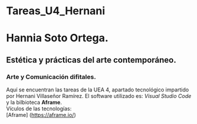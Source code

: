 # Tareas_U4_Hernani
# Hannia Soto Ortega.
## Estética y prácticas del arte contemporáneo.
### Arte y Comunicación difitales.
Aquí se encuentran las tareas de la UEA 4, apartado tecnológico impartido por Hernani Villaseñor Ramírez. El software utilizado es: *Visual Studio Code* y la bilbioteca **Aframe**.  
Vículos de las tecnologías:  
[Aframe] (https://aframe.io/)